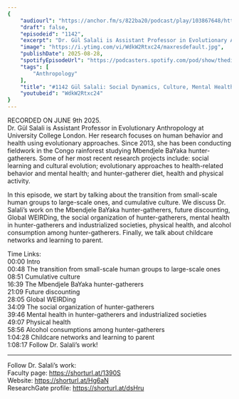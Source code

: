 ```yaml
---
{
	"audiourl": "https://anchor.fm/s/822ba20/podcast/play/103867648/https%3A%2F%2Fd3ctxlq1ktw2nl.cloudfront.net%2Fstaging%2F2025-5-9%2F2d0c30e9-69c7-022e-e5fb-fda92d3df6d8.m4a",
	"draft": false,
	"episodeid": "1142",
	"excerpt": "Dr. Gül Salali is Assistant Professor in Evolutionary Anthropology at University College London. Her research focuses on human behavior and health using evolutionary approaches. Since 2013, she has been conducting fieldwork in the Congo rainforest studying Mbendjele BaYaka hunter-gatherers. Some of her most recent research projects include: social learning and cultural evolution; evolutionary approaches to health-related behavior and mental health; and hunter-gatherer diet, health and physical activity.",
	"image": "https://i.ytimg.com/vi/WdkW2Rtxc24/maxresdefault.jpg",
	"publishDate": 2025-08-28,
	"spotifyEpisodeUrl": "https://podcasters.spotify.com/pod/show/thedissenter/episodes/1142-Gl-Salali-Social-Dynamics--Culture--Mental-Health-and-Physical-Health-in-Hunter-Gatherers-e3409q0",
	"tags": [
		"Anthropology"
	],
	"title": "#1142 Gül Salali: Social Dynamics, Culture, Mental Health and Physical Health in Hunter-Gatherers",
	"youtubeid": "WdkW2Rtxc24"
}
---
```

RECORDED ON JUNE 9th 2025.  
Dr. Gül Salali is Assistant Professor in Evolutionary Anthropology at University College London. Her research focuses on human behavior and health using evolutionary approaches. Since 2013, she has been conducting fieldwork in the Congo rainforest studying Mbendjele BaYaka hunter-gatherers. Some of her most recent research projects include: social learning and cultural evolution; evolutionary approaches to health-related behavior and mental health; and hunter-gatherer diet, health and physical activity.

In this episode, we start by talking about the transition from small-scale human groups to large-scale ones, and cumulative culture. We discuss Dr. Salali’s work on the Mbendjele BaYaka hunter-gatherers, future discounting, Global WEIRDing, the social organization of hunter-gatherers, mental health in hunter-gatherers and industrialized societies, physical health, and alcohol consumption among hunter-gatherers. Finally, we talk about childcare networks and learning to parent.

Time Links:  
<time>00:00</time> Intro  
<time>00:48</time> The transition from small-scale human groups to large-scale ones  
<time>08:51</time> Cumulative culture  
<time>16:39</time> The Mbendjele BaYaka hunter-gatherers  
<time>21:09</time> Future discounting  
<time>28:05</time> Global WEIRDing  
<time>34:09</time> The social organization of hunter-gatherers  
<time>39:46</time> Mental health in hunter-gatherers and industrialized societies  
<time>49:07</time> Physical health  
<time>58:56</time> Alcohol consumptions among hunter-gatherers  
<time>1:04:28</time> Childcare networks and learning to parent  
<time>1:08:17</time> Follow Dr. Salali’s work!

---

Follow Dr. Salali’s work:  
Faculty page: https://shorturl.at/1390S  
Website: https://shorturl.at/Hg6aN  
ResearchGate profile: https://shorturl.at/dsHru
